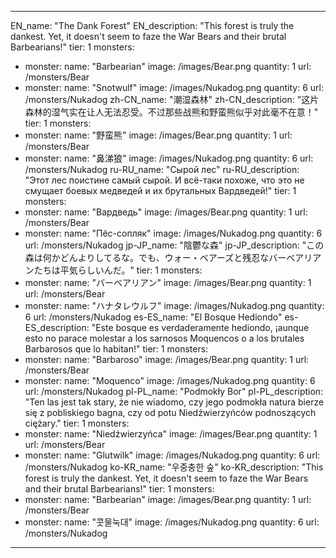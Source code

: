 ---

EN_name: "The Dank Forest"
EN_description: "This forest is truly the dankest. Yet, it doesn't seem to faze the War Bears and their brutal Barbearians!"
tier: 1
monsters:
  - monster:
    name: "Barbearian"
    image: /images/Bear.png
    quantity: 1
    url: /monsters/Bear
  - monster:
    name: "Snotwulf"
    image: /images/Nukadog.png
    quantity: 6
    url: /monsters/Nukadog
zh-CN_name: "潮湿森林"
zh-CN_description: "这片森林的湿气实在让人无法忍受。不过那些战熊和野蛮熊似乎对此毫不在意！"
tier: 1
monsters:
  - monster:
    name: "野蛮熊"
    image: /images/Bear.png
    quantity: 1
    url: /monsters/Bear
  - monster:
    name: "鼻涕狼"
    image: /images/Nukadog.png
    quantity: 6
    url: /monsters/Nukadog
ru-RU_name: "Сырой лес"
ru-RU_description: "Этот лес поистине самый сырой. И всё-таки похоже, что это не смущает боевых медведей и их брутальных Вардведей!"
tier: 1
monsters:
  - monster:
    name: "Вардведь"
    image: /images/Bear.png
    quantity: 1
    url: /monsters/Bear
  - monster:
    name: "Пёс-сопляк"
    image: /images/Nukadog.png
    quantity: 6
    url: /monsters/Nukadog
jp-JP_name: "陰鬱な森"
jp-JP_description: "この森は何かどんよりしてるな。でも、ウォー・ベアーズと残忍なバーベアリアンたちは平気らしいんだ。"
tier: 1
monsters:
  - monster:
    name: "バーベアリアン"
    image: /images/Bear.png
    quantity: 1
    url: /monsters/Bear
  - monster:
    name: "ハナタレウルフ"
    image: /images/Nukadog.png
    quantity: 6
    url: /monsters/Nukadog
es-ES_name: "El Bosque Hediondo"
es-ES_description: "Este bosque es verdaderamente hediondo, ¡aunque esto no parace molestar a los sarnosos Moquencos o a los brutales Barbarosos que lo habitan!"
tier: 1
monsters:
  - monster:
    name: "Barbaroso"
    image: /images/Bear.png
    quantity: 1
    url: /monsters/Bear
  - monster:
    name: "Moquenco"
    image: /images/Nukadog.png
    quantity: 6
    url: /monsters/Nukadog
pl-PL_name: "Podmokły Bor"
pl-PL_description: "Ten las jest tak stary, że nie wiadomo, czy jego podmokła natura bierze się z pobliskiego bagna, czy od potu Niedźwierzyńców podnoszących ciężary."
tier: 1
monsters:
  - monster:
    name: "Niedźwierzyńca"
    image: /images/Bear.png
    quantity: 1
    url: /monsters/Bear
  - monster:
    name: "Glutwilk"
    image: /images/Nukadog.png
    quantity: 6
    url: /monsters/Nukadog
ko-KR_name: "우중충한 숲"
ko-KR_description: "This forest is truly the dankest. Yet, it doesn't seem to faze the War Bears and their brutal Barbearians!"
tier: 1
monsters:
  - monster:
    name: "Barbearian"
    image: /images/Bear.png
    quantity: 1
    url: /monsters/Bear
  - monster:
    name: "콧물눅대"
    image: /images/Nukadog.png
    quantity: 6
    url: /monsters/Nukadog
---